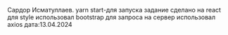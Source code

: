 Сардор Исматуллаев.
yarn start-для запуска
задание сделано на react 
для style использовал bootstrap
для запроса на сервер использовал axios
дата:13.04.2024
